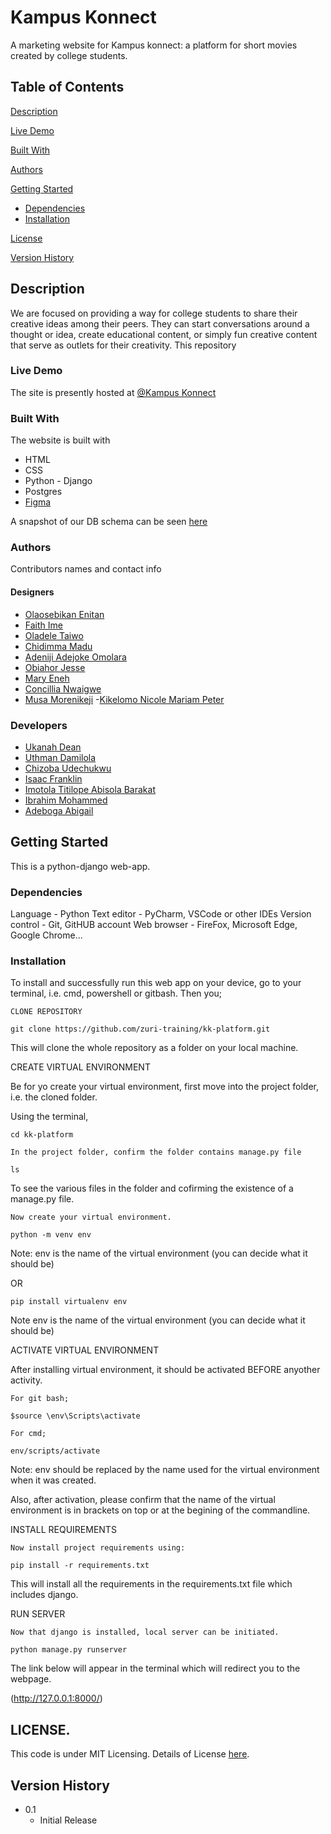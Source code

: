 # Kampus Konnect

A marketing website for Kampus konnect: a platform for short movies created by college students.

## Table of Contents

[Description](#desc)

[Live Demo](#demo)

[Built With](#built)

[Authors](#authors)

[Getting Started](#started)

* [Dependencies](#depend)
* [Installation](#install)

[License](#license)

[Version History](#version)


<a name="desc"></a>

## Description

We are focused on providing a way for college students to share their creative ideas among their peers. They can start conversations around a thought or idea, create educational content, or simply fun creative content that serve as outlets for their creativity. This repository 

<a name="demo"></a>
### Live Demo

The site is presently hosted at [@Kampus Konnect](https://kampus-konnect.netlify.app)

<a name="built"></a>
### Built With

The website is built with
- HTML
- CSS
- Python - Django
- Postgres
- [Figma](https://www.figma.com/file/lylckSVblnwTfXIxcl3bNE/Video-Display?node-id=179%3A438)

A snapshot of our DB schema can be seen [here](https://app.diagrams.net/#G1wtzgJG3QADuNnowGzx___eC6y_d1ihZA) 

<a name="authors"></a>
### Authors

Contributors names and contact info

#### Designers
- [Olaosebikan Enitan](https://github.com/hennyitan)
- [Faith Ime](https://github.com/Calejay)
- [Oladele Taiwo](https://github.com/Jedstitches)
- [Chidimma Madu](https://github.com/Mara-mma)
- [Adeniji Adejoke Omolara](https://github.com/AdenijiOmolara)
- [Obiahor Jesse](https://github.com/Jessesnr)
- [Mary Eneh](https://github.com/Mary-Eneh)
- [Concillia Nwaigwe](https://github.com/Lyia-n)
- [Musa Morenikeji](https://github.com/M-Morenny-M-36)
-[Kikelomo Nicole Mariam Peter](https://github.com/kikenicole)

### Developers
- [Ukanah Dean](https://github.com/Harrylever)
- [Uthman Damilola](https://github.com/D-uth)
- [Chizoba Udechukwu](https://github.com/videlleudeh)
- [Isaac Franklin](https://github.com/orgs/Isaac-Franklin)
- [Imotola Titilope Abisola Barakat](https://github.com/iwalewa-x)
- [Ibrahim Mohammed](https://github.com/Bandastic018)
- [Adeboga Abigail](https://github.com/bogadeji)


<a name="started"></a>
## Getting Started

This is a python-django web-app.

<a name="depend"></a>
### Dependencies

Language - Python
Text editor - PyCharm, VSCode or other IDEs
Version control - Git, GitHUB account
Web browser - FireFox, Microsoft Edge, Google Chrome...

<a name="install"></a>
### Installation

To install and successfully run this web app on your device, go to your terminal, i.e. cmd, powershell or gitbash. Then you;

    CLONE REPOSITORY

    git clone https://github.com/zuri-training/kk-platform.git


This will clone the whole repository as a folder on your local machine.

CREATE VIRTUAL ENVIRONMENT

Be for yo create your virtual environment, first move into the project folder, i.e. the cloned folder.

Using the terminal,

    cd kk-platform

    In the project folder, confirm the folder contains manage.py file

    ls

To see the various files in the folder and cofirming the existence of a manage.py file.

    Now create your virtual environment.

    python -m venv env

Note: env is the name of the virtual environment (you can decide what it should be)

OR

    pip install virtualenv env

Note env is the name of the virtual environment (you can decide what it should be)

ACTIVATE VIRTUAL ENVIRONMENT

After installing virtual environment, it should be activated BEFORE anyother activity.

    For git bash;

    $source \env\Scripts\activate

    For cmd;

    env/scripts/activate


Note: env should be replaced by the name used for  the virtual environment when it was created.


Also, after activation, please confirm that the name of the virtual environment is in brackets on top or at the begining of the commandline.


INSTALL REQUIREMENTS


    Now install project requirements using:

    pip install -r requirements.txt


This will install all the requirements in the requirements.txt file which includes django.


RUN SERVER


    Now that django is installed, local server can be initiated.

    python manage.py runserver


The link below will appear in the terminal which will redirect you to the webpage. 

(http://127.0.0.1:8000/)


<a name="license"></a>
## LICENSE. 

This code is under MIT Licensing. Details of License [here](License).

<a name="version"></a>
## Version History

* 0.1
    * Initial Release
